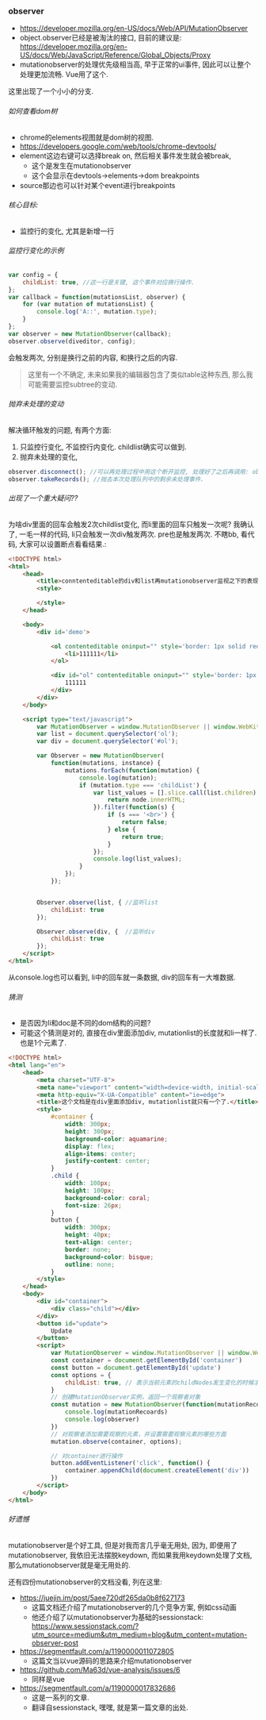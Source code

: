 ### observer

- https://developer.mozilla.org/en-US/docs/Web/API/MutationObserver
- object.observer已经是被淘汰的接口, 目前的建议是: https://developer.mozilla.org/en-US/docs/Web/JavaScript/Reference/Global_Objects/Proxy
- mutationobserver的处理优先级相当高, 早于正常的ui事件, 因此可以让整个处理更加流畅. Vue用了这个.

这里出现了一个小小的分支.

###### 如何查看dom树

- chrome的elements视图就是dom树的视图.
- https://developers.google.com/web/tools/chrome-devtools/
- element这边右键可以选择break on, 然后相关事件发生就会被break, 
  - 这个是发生在mutationobserver
  - 这个会显示在devtools->elements->dom breakpoints
- source那边也可以针对某个event进行breakpoints

###### 核心目标:

- 监控行的变化, 尤其是新增一行

###### 监控行变化的示例

```js
var config = {
    childList: true, //这一行是关键, 这个事件对应换行操作.
};
var callback = function(mutationsList, observer) {
    for (var mutation of mutationsList) {
        console.log('A::', mutation.type);
    }
};
var observer = new MutationObserver(callback);
observer.observe(diveditor, config);
```

 会触发两次, 分别是换行之前的内容, 和换行之后的内容.

> 这里有一个不确定, 未来如果我的编辑器包含了类似table这种东西, 那么我可能需要监控subtree的变动.

###### 抛弃未处理的变动

解决循环触发的问题, 有两个方面:

1. 只监控行变化, 不监控行内变化. childlist确实可以做到.
2. 抛弃未处理的变化, 

```js
observer.disconnect(); //可以再处理过程中用这个断开监控, 处理好了之后再调用: observer.observe();
observer.takeRecords(); //抛去本次处理队列中的剩余未处理事件.
```

###### 出现了一个重大疑问??

为啥div里面的回车会触发2次childlist变化, 而li里面的回车只触发一次呢?
我确认了, 一毛一样的代码, li只会触发一次div触发两次. pre也是触发两次. 不瞎bb, 看代码,  大家可以设置断点看看结果.: 

```html
<!DOCTYPE html>
<html>
    <head>
        <title>conntenteditable的div和list再mutationobserver监视之下的表现有重大差异</title>
        <style>

        </style>
    </head>

    <body>
        <div id='demo'>

            <ol contenteditable oninput="" style='border: 1px solid red'>
                <li>111111</li>
            </ol>

            <div id="ol" contenteditable oninput="" style='border: 1px solid red'>
                111111
            </div>
        </div>
    </body>

    <script type="text/javascript">
        var MutationObserver = window.MutationObserver || window.WebKitMutationObserver || window.MozMutationObserver;
        var list = document.querySelector('ol');
        var div = document.querySelector('#ol');

        var Observer = new MutationObserver(
            function(mutations, instance) {
                mutations.forEach(function(mutation) {
                    console.log(mutation);
                    if (mutation.type === 'childList') {
                        var list_values = [].slice.call(list.children).map(function(node) {
                            return node.innerHTML;
                        }).filter(function(s) {
                            if (s === '<br>') {
                                return false;
                            } else {
                                return true;
                            }
                        });
                        console.log(list_values);
                    }
                });
            });


        Observer.observe(list, { //监听list
            childList: true
        });

        Observer.observe(div, {  //监听div
            childList: true
        });
    </script>
</html>
```

从console.log也可以看到, li中的回车就一条数据, div的回车有一大堆数据.

###### 猜测

- 是否因为li和doc是不同的dom结构的问题?
- 可能这个猜测是对的, 直接在div里面添加div, mutationlist的长度就和li一样了. 也是1个元素了.

```html
<!DOCTYPE html>
<html lang="en">
    <head>
        <meta charset="UTF-8">
        <meta name="viewport" content="width=device-width, initial-scale=1.0">
        <meta http-equiv="X-UA-Compatible" content="ie=edge">
        <title>这个文档是在div里面添加div, mutationlist就只有一个了.</title>
        <style>
            #container {
                width: 300px;
                height: 300px;
                background-color: aquamarine;
                display: flex;
                align-items: center;
                justify-content: center;
            }
            .child {
                width: 100px;
                height: 100px;
                background-color: coral;
                font-size: 26px;
            }
            button {
                width: 300px;
                height: 40px;
                text-align: center;
                border: none;
                background-color: bisque;
                outline: none;
            }
        </style>
    </head>
    <body>
        <div id="container">
            <div class="child"></div>
        </div>
        <button id="update">
            Update
        </button>
        <script>
            var MutationObserver = window.MutationObserver || window.WebKitMutationObserver || window.MozMutationObserver
            const container = document.getElementById('container')
            const button = document.getElementById('update')
            const options = {
                childList: true, // 表示当前元素的childNodes发生变化的时候才会触发回调函数
            }
            // 创建MutationObserver实例，返回一个观察者对象
            const mutation = new MutationObserver(function(mutationRecoards, observer) {
                console.log(mutationRecoards)
                console.log(observer)
            })
            // 对观察者添加需要观察的元素，并设置需要观察元素的哪些方面
            mutation.observe(container, options);

            // 对container进行操作
            button.addEventListener('click', function() {
                container.appendChild(document.createElement('div'))
            })
        </script>
    </body>
</html>
```

###### 好遗憾

mutationobserver是个好工具, 但是对我而言几乎毫无用处, 因为, 即便用了mutationobserver, 我依旧无法摆脱keydown, 而如果我用keydown处理了文档, 那么mutationobserver就是毫无用处的. 

还有四份mutationobserver的文档没看, 列在这里: 

- https://juejin.im/post/5aee720df265da0b8f627173
  - 这篇文档还介绍了mutationobserver的几个竞争方案, 例如css动画
  - 他还介绍了以mutationobserver为基础的sessionstack: https://www.sessionstack.com/?utm_source=medium&utm_medium=blog&utm_content=mutation-observer-post
- https://segmentfault.com/a/1190000011072805
  - 这篇文当以vue源码的思路来介绍mutationobserver
- https://github.com/Ma63d/vue-analysis/issues/6
  - 同样是vue
- https://segmentfault.com/a/1190000017832686
  - 这是一系列的文章. 
  - 翻译自sessionstack, 嘿嘿, 就是第一篇文章的出处.